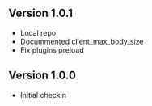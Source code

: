 ## Version 1.0.1

* Local repo
* Docummented client_max_body_size
* Fix plugins preload

## Version 1.0.0

* Initial checkin
